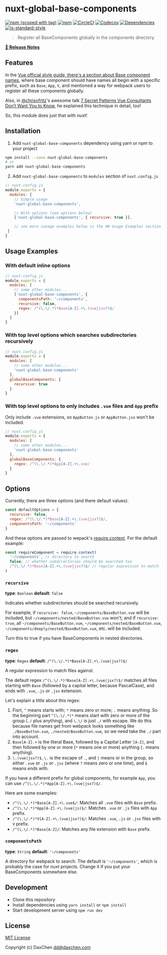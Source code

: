 # nuxt-global-base-components
[![npm (scoped with tag)](https://img.shields.io/npm/v/nuxt-global-base-components/latest.svg?style=flat-square)](https://npmjs.com/package/nuxt-global-base-components)
[![npm](https://img.shields.io/npm/dt/nuxt-global-base-components.svg?style=flat-square)](https://npmjs.com/package/nuxt-global-base-components)
[![CircleCI](https://img.shields.io/circleci/project/github/DaxChen/nuxt-global-base-components.svg?style=flat-square)](https://circleci.com/gh/DaxChen/nuxt-global-base-components)
[![Codecov](https://img.shields.io/codecov/c/github/DaxChen/nuxt-global-base-components.svg?style=flat-square)](https://codecov.io/gh/DaxChen/nuxt-global-base-components)
[![Dependencies](https://david-dm.org/DaxChen/nuxt-global-base-components/status.svg?style=flat-square)](https://david-dm.org/DaxChen/nuxt-global-base-components)
[![js-standard-style](https://img.shields.io/badge/code_style-standard-brightgreen.svg?style=flat-square)](http://standardjs.com)

> Register all BaseComponents globally in the components directory.

[📖 **Release Notes**](./CHANGELOG.md)



## Features

In the [Vue official style guide, there's a section about Base component names](https://vuejs.org/v2/style-guide/#Base-component-names-strongly-recommended), where base component should have names all begin with a specific prefix, such as `Base`, `App`, `V`, and mentioned a way for webpack users to register all these components globally.

Also, in [@chrisvfritz](https://github.com/chrisvfritz)'s awesome talk [7 Secret Patterns Vue Consultants Don’t Want You to Know](https://youtu.be/7lpemgMhi0k?t=6m7s), he explained this technique in detail, too!

So, this module does just that with nuxt!



## Installation

1. Add `nuxt-global-base-components` dependency using yarn or npm to your project

```sh
npm install --save nuxt-global-base-components
# or
yarn add nuxt-global-base-components
```

2. Add `nuxt-global-base-components` to `modules` section of `nuxt.config.js`

```js
// nuxt.config.js
module.exports = {
  modules: [
    // Simple usage
    'nuxt-global-base-components',

    // With options (see options below)
    ['nuxt-global-base-components', { recursive: true }],

    // see more useage examples below in the ## Usage Examples section
 ]
}
```



## Usage Examples


### With default inline options
```js
// nuxt.config.js
module.exports = {
  modules: [
    // some other modules...
    ['nuxt-global-base-components', {
      componentsPath: '~/components',
      recursive: false,
      regex: /^(\.\/.*)*Base[A-Z].+\.(vue|jsx?)$/
    }]
  ]
}
```


### With top level options which searches subdirectories recursively
```js
// nuxt.config.js
module.exports = {
  modules: [
    // some other modules...
    'nuxt-global-base-components'
  ],
  globalBaseComponents: {
    recursive: true
  }
}
```


### With top level options to only includes `.vue` files and `App` prefix

Only include `.vue` extensions, so `AppButton.js` or `AppButton.jsx` won't be included.

```js
// nuxt.config.js
module.exports = {
  modules: [
    // some other modules...
    'nuxt-global-base-components'
  ],
  globalBaseComponents: {
    regex: /^(\.\/.*)*App[A-Z].+\.vue/
  }
}
```



## Options

Currently, there are three options (and there default values):

```js
const defaultOptions = {
  recursive: false,
  regex: /^(\.\/.*)*Base[A-Z].+\.(vue|jsx?)$/,
  componentsPath: '~/components'
}
```

And these options are passed to wepack's [require.context](https://webpack.js.org/guides/dependency-management/#require-context). For the default example:

```js
const requireComponent = require.context(
  '~/components', // directory to search
  false, // whether subdirectories should be searched too
  /^(\.\/.*)*Base[A-Z].+\.(vue|jsx?)$/ // regular expression to match files against
)
```


### `recursive`
**type**: `Boolean`
**default**: `false`

Indicates whether subdirectories should be searched recursively.

For example, if `recursive: false`, `~/components/BaseButton.vue` will be included, but `~/components/nested/BaseButton.vue` won't;
and if `recursive: true`, all `~/components/BaseButton.vue`, `~/components/nested/BaseButton.vue`, `~/components/deeply/nested/BaseButton.vue`, etc. will be included.

Turn this to true if you have BaseComponents in nested directories.


### `regex`
**type**: `Regex`
**default**: `/^(\.\/.*)*Base[A-Z].+\.(vue|jsx?)$/`

A regular expression to match files against.

The default regex `/^(\.\/.*)*Base[A-Z].+\.(vue|jsx?)$/` matches all files starting with `Base` (followed by a capital letter, because PascalCase), and ends with `.vue`, `.js` or `.jsx` extension.

Let's explain a little about this regex:
1. Fisrt, `^` means starts with; `*` means zero or more; `.` means anything. So the beginning part `^(\.\/.*)*` means start with zero or more of the group (`./` plus anything), and `\.\/` is just `./` with escape. We do this because file names get from webpack looks something like `./BaseButton.vue`, `./nested/BaseButton.vue`, so we need take the `./` part into account.
2. `Base[A-Z].+` is the literal Base, followed by a Capital Letter `[A-Z]`, and then followed by one or more (`*` means one or more) anything (`.` means anything).
3. `\.(vue|jsx?)$`, `\.` is the escape of `.`, and `|` means or in the group, so either `.vue` or `.js` or `.jsx` (where `?` means zero or one time), and `$` means ends with.

If you have a different prefix for global components, for example `App`, you can use `/^(\.\/.*)*App[A-Z].+\.(vue|jsx?)$/`.

Here are some examples:

 - `/^(\.\/.*)*Base[A-Z].+\.vue$/`: Matches all `.vue` files with `Base` prefix.
 - `/^(\.\/.*)*App[A-Z].+\.(vue|js)$/`: Matches `.vue` or `.js` files with `App` prefix.
 - `/^(\.\/.*)*V[A-Z].+\.(vue|jsx?)$/`: Matches `.vue`, `.js` or `.jsx` files with `V` prefix.
 - `/^(\.\/.*)*Base[A-Z]/`: Matches any file extension with `Base` prefix.


### `componentsPath`
**type**: `String`
**default**: `'~/components'`

A directory for webpack to search. The default is `'~/components'`, which is probably the case for nuxt projects. Change it if you put your BaseComponents somewhere else.



## Development

- Clone this repository
- Install dependencies using `yarn install` or `npm install`
- Start development server using `npm run dev`



## License

[MIT License](./LICENSE)

Copyright (c) DaxChen <dd@daxchen.com>
